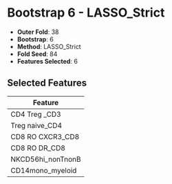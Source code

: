 # Bootstrap 6 - LASSO_Strict

- **Outer Fold**: 38
- **Bootstrap**: 6
- **Method**: LASSO_Strict
- **Fold Seed**: 84
- **Features Selected**: 6

## Selected Features

| Feature |
|---------|
| CD4 Treg _CD3 |
| Treg naive_CD4 |
| CD8 RO CXCR3_CD8 |
| CD8 RO DR_CD8 |
| NKCD56hi_nonTnonB |
| CD14mono_myeloid |
